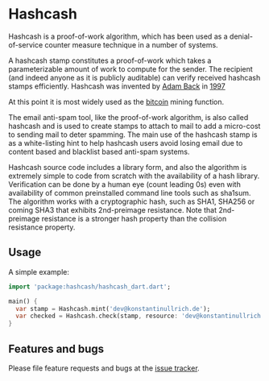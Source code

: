 # Hashcash
Hashcash is a proof-of-work algorithm, which has been used as a denial-of-service counter measure technique in a 
number of systems.

A hashcash stamp constitutes a proof-of-work which takes a parameterizable amount of work to compute for the sender. 
The recipient (and indeed anyone as it is publicly auditable) can verify received hashcash stamps efficiently. 
Hashcash was invented by [Adam Back][cypherspace] in [1997][papers]

At this point it is most widely used as the [bitcoin][bitcoin] mining function.

The email anti-spam tool, like the proof-of-work algorithm, is also called hashcash and is used to create stamps to 
attach to mail to add a micro-cost to sending mail to deter spamming. The main use of the hashcash stamp is as a 
white-listing hint to help hashcash users avoid losing email due to content based and blacklist based anti-spam systems.

Hashcash source code includes a library form, and also the algorithm is extremely simple to code from scratch with the 
availability of a hash library. Verification can be done by a human eye (count leading 0s) even with availability of 
common preinstalled command line tools such as sha1sum. The algorithm works with a cryptographic hash, such as SHA1, 
SHA256 or coming SHA3 that exhibits 2nd-preimage resistance. Note that 2nd-preimage resistance is a stronger hash 
property than the collision resistance property.


## Usage

A simple example:

```dart
import 'package:hashcash/hashcash_dart.dart';

main() {
  var stamp = Hashcash.mint('dev@konstantinullrich.de');
  var checked = Hashcash.check(stamp, resource: 'dev@konstantinullrich.de');
}
```

## Features and bugs

Please file feature requests and bugs at the [issue tracker][tracker].

[cypherspace]: http://www.cypherspace.org/adam/
[papers]: http://hashcash.org/papers/
[bitcoin]: http://bitcoin.it/
[tracker]: https://github.com/konstantinullrich/hashcash/issues
